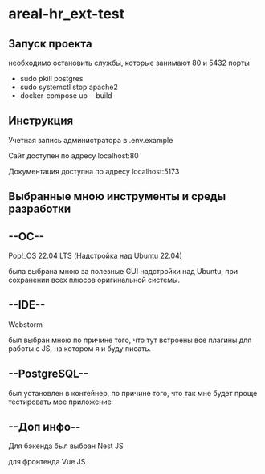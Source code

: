 # areal-hr_ext-test

## Запуск проекта
необходимо остановить службы, которые занимают 80 и 5432 порты

- sudo pkill postgres
- sudo systemctl stop apache2
- docker-compose up --build

## Инструкция

Учетная запись администратора в .env.example

Сайт доступен по адресу localhost:80

Документация доступна по адресу localhost:5173

## Выбранные мною инструменты и среды разработки
## --ОС--
Pop!_OS 22.04 LTS (Надстройка над Ubuntu 22.04)

была выбрана мною за полезные GUI надстройки над Ubuntu, при сохранении всех плюсов оригинальной системы.
## --IDE--
Webstorm

был выбран мною по причине того, что тут встроены все плагины для работы с JS, на котором я и буду писать.
## --PostgreSQL--
был установлен в контейнер, по причине того, что так мне будет проще тестировать мое приложение
## --Доп инфо--
Для бэкенда был выбран Nest JS

для фронтенда Vue JS

